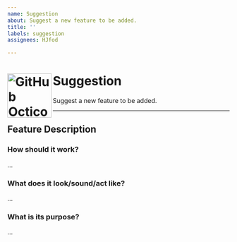 ```yaml
---
name: Suggestion
about: Suggest a new feature to be added.
title: ''
labels: suggestion
assignees: HJfod

---
```


<h1>
  <picture>
    <source media="(prefers-color-scheme: dark)" srcset="https://github.com/HJfod/BetterEdit/assets/24266948/2cec62bc-d984-4557-981f-759a88606d83">
    <source media="(prefers-color-scheme: light)" srcset="https://github.com/HJfod/BetterEdit/assets/24266948/d9b063f2-24dc-4727-9dc7-c9663f05d9aa">
    <img alt="GitHub Octicons: Beaker" width="100" align="left" src="https://github.com/HJfod/BetterEdit/assets/24266948/d9b063f2-24dc-4727-9dc7-c9663f05d9aa" margin="0px">
  </picture>
  Suggestion
  <br />
</h1>
Suggest a new feature to be added.
<hr />

## Feature Description

### How should it work?
… <!-- Replace this line with your own writing! -->

### What does it look/sound/act like?
… <!-- Replace this line with your own writing! -->

### What is its purpose?
… <!-- Replace this line with your own writing! -->
